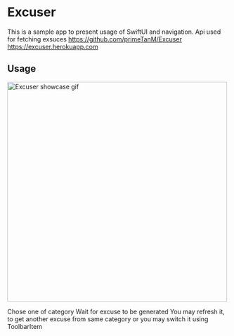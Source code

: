 # Excuser

This is a sample app to present usage of SwiftUI and navigation.
Api used for fetching exsuces
https://github.com/primeTanM/Excuser
https://excuser.herokuapp.com

## Usage
<img src="https://user-images.githubusercontent.com/18267785/197973903-ae19b9ef-cc4d-4053-9925-0505594bbe1d.gif" alt="Excuser showcase gif" title="Excuser showcase gif" width="500"/>

Chose one of category
Wait for excuse to be generated
You may refresh it, to get another excuse from same category
or you may switch it using ToolbarItem
